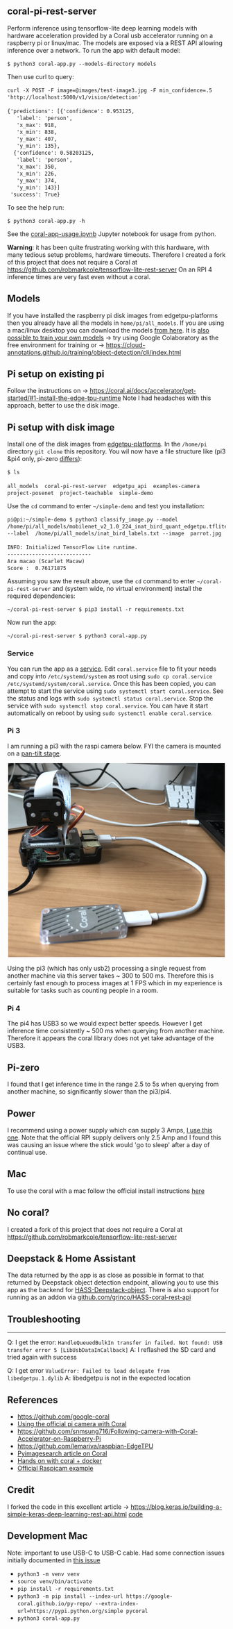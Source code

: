 ## coral-pi-rest-server
Perform inference using tensorflow-lite deep learning models with hardware acceleration provided by a Coral usb accelerator running on a raspberry pi or linux/mac. The models are exposed via a REST API allowing inference over a network. To run the app with default model:
```
$ python3 coral-app.py --models-directory models
```
Then use curl to query:
```
curl -X POST -F image=@images/test-image3.jpg -F min_confidence=.5 'http://localhost:5000/v1/vision/detection'

{'predictions': [{'confidence': 0.953125,
   'label': 'person',
   'x_max': 918,
   'x_min': 838,
   'y_max': 407,
   'y_min': 135},
  {'confidence': 0.58203125,
   'label': 'person',
   'x_max': 350,
   'x_min': 226,
   'y_max': 374,
   'y_min': 143}]
 'success': True}
```

To see the help run:
```
$ python3 coral-app.py -h
```

See the [coral-app-usage.ipynb](https://github.com/robmarkcole/coral-pi-rest-server/blob/master/coral-app-usage.ipynb) Jupyter notebook for usage from python.

**Warning**: it has been quite frustrating working with this hardware, with many tedious setup problems, hardware timeouts. Therefore I created a fork of this project that does not require a Coral at https://github.com/robmarkcole/tensorflow-lite-rest-server On an RPI 4 inference times are very fast even without a coral.

## Models
If you have installed the raspberry pi disk images from edgetpu-platforms then you already have all the models in `home/pi/all_models`. If you are using a mac/linux desktop you can download the models [from here](https://github.com/google-coral/edgetpu/tree/master/test_data). It is [also possible to train your own models](https://coral.withgoogle.com/tutorials/edgetpu-models-intro/) -> try using Google Colaboratory as the free environment for training or -> https://cloud-annotations.github.io/training/object-detection/cli/index.html

## Pi setup on existing pi
Follow the instructions on -> https://coral.ai/docs/accelerator/get-started/#1-install-the-edge-tpu-runtime Note I had headaches with this approach, better to use the disk image.

## Pi setup with disk image
Install one of the disk images from [edgetpu-platforms](https://github.com/google-coral/edgetpu-platforms). In the `/home/pi` directory `git clone` this repository. You wil now have a file structure like (pi3 &pi4 only, pi-zero [differs](https://github.com/google-coral/edgetpu-platforms/issues/13)):
```
$ ls

all_models  coral-pi-rest-server  edgetpu_api  examples-camera  project-posenet  project-teachable  simple-demo
```

Use the `cd` command to enter `~/simple-demo` and test you installation:
```
pi@pi:~/simple-demo $ python3 classify_image.py --model /home/pi/all_models/mobilenet_v2_1.0_224_inat_bird_quant_edgetpu.tflite --label  /home/pi/all_models/inat_bird_labels.txt --image  parrot.jpg

INFO: Initialized TensorFlow Lite runtime.
---------------------------
Ara macao (Scarlet Macaw)
Score :  0.76171875
```

Assuming you saw the result above, use the `cd` command to enter `~/coral-pi-rest-server` and (system wide, no virtual environment) install the required dependencies:
```
~/coral-pi-rest-server $ pip3 install -r requirements.txt
```
Now run the app:
```
~/coral-pi-rest-server $ python3 coral-app.py
```
### Service
You can run the app as a [service](https://www.raspberrypi.org/documentation/linux/usage/systemd.md). Edit `coral.service` file to fit your needs and copy into `/etc/systemd/system` as root using `sudo cp coral.service /etc/systemd/system/coral.service`. Once this has been copied, you can attempt to start the service using `sudo systemctl start coral.service`. See the status and logs with `sudo systemctl status coral.service`. Stop the service with `sudo systemctl stop coral.service`. You can have it start automatically on reboot by using `sudo systemctl enable coral.service`.

### Pi 3
I am running a pi3 with the raspi camera below. FYI the camera is mounted on a [pan-tilt stage](https://shop.pimoroni.com/products/pan-tilt-hat).

<p align="center">
<img src="https://github.com/robmarkcole/coral-pi-rest-server/blob/master/images/my_setup.png" width="500">
</p>

Using the pi3 (which has only usb2) processing a single request from another machine via this server takes ~ 300 to 500 ms. Therefore this is certainly fast enough to process images at 1 FPS which in my experience is suitable for tasks such as counting people in a room.

### Pi 4
The pi4 has USB3 so we would expect better speeds. However I get inference time consistently ~ 500 ms when querying from another machine. Therefore it appears the coral library does not yet take advantage of the USB3.

## Pi-zero
I found that I get inference time in the range 2.5 to 5s when querying from another machine, so significantly slower than the pi3/pi4.

## Power
I recommend using a power supply which can supply 3 Amps, [I use this one](https://www.amazon.co.uk/gp/product/B017YW2CKM/ref=ppx_yo_dt_b_asin_title_o00_s00?ie=UTF8&psc=1). Note that the official RPI supply delivers only 2.5 Amp and I found this was causing an issue where the stick would 'go to sleep' after a day of continual use.

## Mac
To use the coral with a mac follow the official install instructions [here](https://coral.ai/docs/accelerator/get-started/#on-mac)

## No coral?
I created a fork of this project that does not require a Coral at https://github.com/robmarkcole/tensorflow-lite-rest-server

## Deepstack & Home Assistant
The data returned by the app is as close as possible in format to that returned by Deepstack object detection endpoint, allowing you to use this app as the backend for [HASS-Deepstack-object](https://github.com/robmarkcole/HASS-Deepstack-object). There is also support for running as an addon via [github.com/grinco/HASS-coral-rest-api](https://github.com/grinco/HASS-coral-rest-api)

## Troubleshooting
-----------------------------
Q: I get the error: `HandleQueuedBulkIn transfer in failed. Not found: USB transfer error 5 [LibUsbDataInCallback]`
A: I reflashed the SD card and tried again with success

Q: I get error `ValueError: Failed to load delegate from libedgetpu.1.dylib`
A: libedgetpu is not in the expected location

## References
* https://github.com/google-coral
* [Using the official pi camera with Coral](https://github.com/nickoala/edgetpu-on-pi)
* https://github.com/snmsung716/Following-camera-with-Coral-Accelerator-on-Raspberry-Pi
* https://github.com/lemariva/raspbian-EdgeTPU
* [Pyimagesearch article on Coral](https://www.pyimagesearch.com/2019/04/22/getting-started-with-google-corals-tpu-usb-accelerator/)
* [Hands on with coral + docker](https://lemariva.com/blog/2019/04/edge-tpu-coral-usb-accelerator-dockerized)
* [Official Raspicam example](https://github.com/google-coral/examples-camera/blob/master/raspicam/classify_capture.py)

## Credit
I forked the code in this excellent article -> https://blog.keras.io/building-a-simple-keras-deep-learning-rest-api.html [code](https://github.com/jrosebr1/simple-keras-rest-api)

## Development Mac
Note: important to use USB-C to USB-C cable. Had some connection issues initially documented in [this issue](https://github.com/google-coral/pycoral/issues/35)

* `python3 -m venv venv`
* `source venv/bin/activate`
* `pip install -r requirements.txt`
* `python3 -m pip install --index-url https://google-coral.github.io/py-repo/ --extra-index-url=https://pypi.python.org/simple pycoral`
* `python3 coral-app.py`
